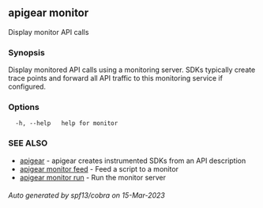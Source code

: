 ## apigear monitor

Display monitor API calls

### Synopsis

Display monitored API calls using a monitoring server. SDKs typically create trace points and forward all API traffic to this monitoring service if configured.

### Options

```
  -h, --help   help for monitor
```

### SEE ALSO

* [apigear](apigear.md)	 - apigear creates instrumented SDKs from an API description
* [apigear monitor feed](apigear_monitor_feed.md)	 - Feed a script to a monitor
* [apigear monitor run](apigear_monitor_run.md)	 - Run the monitor server

###### Auto generated by spf13/cobra on 15-Mar-2023
